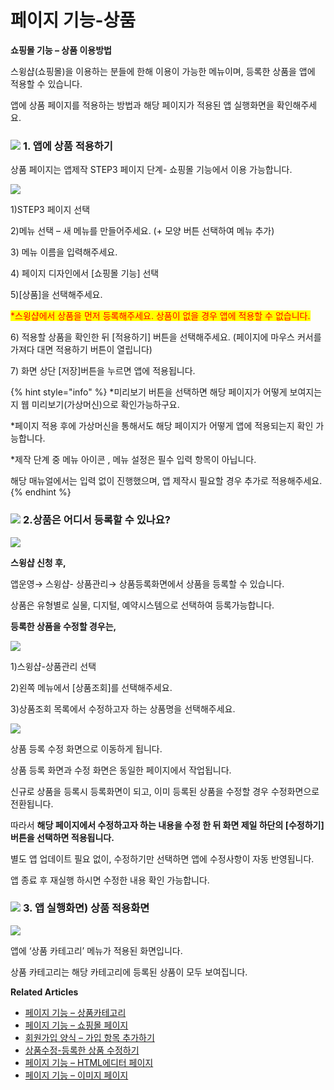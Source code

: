 # 페이지 기능-상품

**쇼핑몰 기능 – 상품 이용방법**

스윙샵(쇼핑몰)을 이용하는 분들에 한해 이용이 가능한 메뉴이며, 등록한 상품을 앱에 적용할 수 있습니다.

앱에 상품 페이지를 적용하는 방법과 해당 페이지가 적용된 앱 실행화면을 확인해주세요.

### ![](https://wp.swing2app.co.kr/wp-content/uploads/2022/07/%EB%8B%A8%EB%9D%BD1-1.png) **1. 앱에 상품 적용하기**

상품 페이지는 앱제작 STEP3 페이지 단계- 쇼핑몰 기능에서 이용 가능합니다.

![](https://wp.swing2app.co.kr/wp-content/uploads/2022/07/%EC%83%81%ED%92%88%EB%93%B1%EB%A1%9D1.png)

1\)STEP3 페이지 선택

2\)메뉴 선택 – 새 메뉴를 만들어주세요. (+ 모양 버튼 선택하여 메뉴 추가)

3\) 메뉴 이름을 입력해주세요.

4\) 페이지 디자인에서 \[쇼핑몰 기능] 선택

5\)\[상품]을 선택해주세요.

<mark style="color:red;">\*스윙샵에서 상품을 먼저 등록해주세요. 상품이 없을 경우 앱에 적용할 수 없습니다.</mark>

6\) 적용할 상품을 확인한 뒤 \[적용하기] 버튼을 선택해주세요. (페이지에 마우스 커서를 가져다 대면 적용하기 버튼이 열립니다)

7\) 화면 상단 \[저장]버튼을 누르면 앱에 적용됩니다.

{% hint style="info" %}
\*미리보기 버튼을 선택하면 해당 페이지가 어떻게 보여지는지 웹 미리보기(가상머신)으로 확인가능하구요.

\*페이지 적용 후에 가상머신을 통해서도 해당 페이지가 어떻게 앱에 적용되는지 확인 가능합니다.

\*제작 단계 중 메뉴 아이콘 , 메뉴 설정은 필수 입력 항목이 아닙니다.

해당 매뉴얼에서는 입력 없이 진행했으며, 앱 제작시 필요할 경우 추가로 적용해주세요.
{% endhint %}

### ![](https://wp.swing2app.co.kr/wp-content/uploads/2022/07/%EB%8B%A8%EB%9D%BD1-1.png) **2.상품은 어디서 등록할 수 있나요?**

![](https://wp.swing2app.co.kr/wp-content/uploads/2022/07/%EC%83%81%ED%92%88%EB%93%B1%EB%A1%9D3-1.png)

**스윙샵 신청 후,**

앱운영→ 스윙샵- 상품관리→ 상품등록화면에서 상품을 등록할 수 있습니다.

상품은 유형별로 실물, 디지털, 예약시스템으로 선택하여 등록가능합니다.

**등록한 상품을 수정할 경우는,**

![](https://wp.swing2app.co.kr/wp-content/uploads/2022/07/%EC%83%81%ED%92%88%EC%88%98%EC%A0%951-1.png)

1\)스윙샵-상품관리 선택

2\)왼쪽 메뉴에서 \[상품조회]를 선택해주세요.

3\)상품조회 목록에서 수정하고자 하는 상품명을 선택해주세요.

![](https://wp.swing2app.co.kr/wp-content/uploads/2022/07/%EC%83%81%ED%92%88%EC%88%98%EC%A0%952-1.png)

상품 등록 수정 화면으로 이동하게 됩니다.

상품 등록 화면과 수정 화면은 동일한 페이지에서 작업됩니다.

신규로 상품을 등록시 등록화면이 되고, 이미 등록된 상품을 수정할 경우 수정화면으로 전환됩니다.

따라서 **해당 페이지에서 수정하고자 하는 내용을 수정 한 뒤 화면 제일 하단의 \[수정하기] 버튼을 선택하면 적용됩니다.**

별도 앱 업데이트 필요 없이, 수정하기만 선택하면 앱에 수정사항이 자동 반영됩니다.

앱 종료 후 재실행 하시면 수정한 내용 확인 가능합니다.

### ![](https://wp.swing2app.co.kr/wp-content/uploads/2022/07/%EB%8B%A8%EB%9D%BD1-1.png) **3. 앱 실행화면) 상품 적용화면**

![](https://wp.swing2app.co.kr/wp-content/uploads/2022/07/%EC%83%81%ED%92%88%EB%93%B1%EB%A1%9D2.png)

앱에 ‘상품 카테고리’ 메뉴가 적용된 화면입니다.

상품 카테고리는 해당 카테고리에 등록된 상품이 모두 보여집니다.

**Related Articles**

* [페이지 기능 – 상품카테고리](https://wp.swing2app.co.kr/documentation/v3manual/step3-page/product-category/)
* [페이지 기능 – 쇼핑몰 페이지](https://wp.swing2app.co.kr/documentation/v3manual/step3-page/swingshop-page/)
* [회원가입 양식 – 가입 항목 추가하기](https://wp.swing2app.co.kr/documentation/appmanage/service/set-membershipform/)
* [상품수정-등록한 상품 수정하기](https://wp.swing2app.co.kr/documentation/swingshop/product-edit/)
* [페이지 기능 – HTML에디터 페이지](https://wp.swing2app.co.kr/documentation/v3manual/step3-page/editorpage/)
* [페이지 기능 – 이미지 페이지](https://wp.swing2app.co.kr/documentation/v3manual/step3-page/imagepage/)

